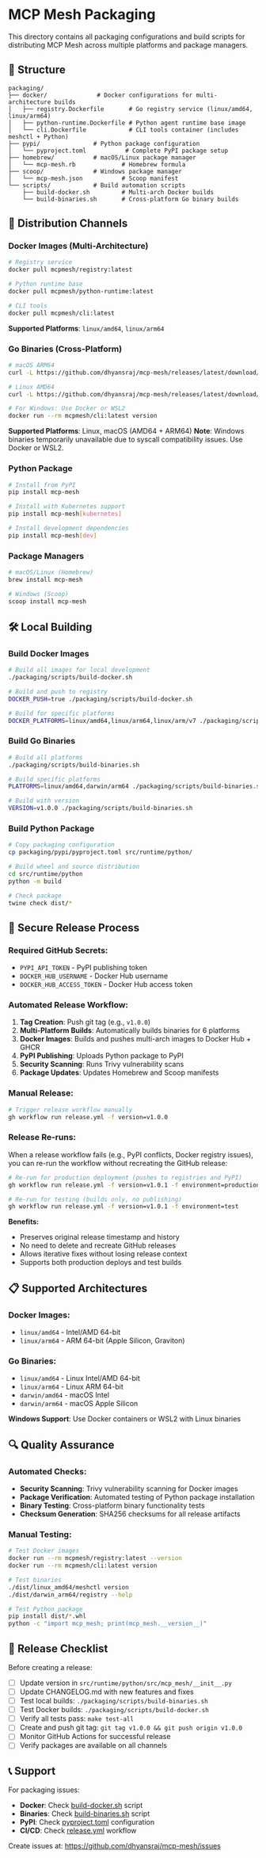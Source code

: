 # MCP Mesh Packaging

This directory contains all packaging configurations and build scripts for distributing MCP Mesh across multiple platforms and package managers.

## 📁 Structure

```
packaging/
├── docker/              # Docker configurations for multi-architecture builds
│   ├── registry.Dockerfile       # Go registry service (linux/amd64, linux/arm64)
│   ├── python-runtime.Dockerfile # Python agent runtime base image
│   └── cli.Dockerfile            # CLI tools container (includes meshctl + Python)
├── pypi/               # Python package configuration
│   └── pyproject.toml           # Complete PyPI package setup
├── homebrew/           # macOS/Linux package manager
│   └── mcp-mesh.rb             # Homebrew formula
├── scoop/              # Windows package manager
│   └── mcp-mesh.json           # Scoop manifest
└── scripts/            # Build automation scripts
    ├── build-docker.sh         # Multi-arch Docker builds
    └── build-binaries.sh       # Cross-platform Go binary builds
```

## 🚀 Distribution Channels

### Docker Images (Multi-Architecture)

```bash
# Registry service
docker pull mcpmesh/registry:latest

# Python runtime base
docker pull mcpmesh/python-runtime:latest

# CLI tools
docker pull mcpmesh/cli:latest
```

**Supported Platforms**: `linux/amd64`, `linux/arm64`

### Go Binaries (Cross-Platform)

```bash
# macOS ARM64
curl -L https://github.com/dhyansraj/mcp-mesh/releases/latest/download/mcp-mesh_latest_darwin_arm64.tar.gz

# Linux AMD64
curl -L https://github.com/dhyansraj/mcp-mesh/releases/latest/download/mcp-mesh_latest_linux_amd64.tar.gz

# For Windows: Use Docker or WSL2
docker run --rm mcpmesh/cli:latest version
```

**Supported Platforms**: Linux, macOS (AMD64 + ARM64)
**Note**: Windows binaries temporarily unavailable due to syscall compatibility issues. Use Docker or WSL2.

### Python Package

```bash
# Install from PyPI
pip install mcp-mesh

# Install with Kubernetes support
pip install mcp-mesh[kubernetes]

# Install development dependencies
pip install mcp-mesh[dev]
```

### Package Managers

```bash
# macOS/Linux (Homebrew)
brew install mcp-mesh

# Windows (Scoop)
scoop install mcp-mesh
```

## 🛠️ Local Building

### Build Docker Images

```bash
# Build all images for local development
./packaging/scripts/build-docker.sh

# Build and push to registry
DOCKER_PUSH=true ./packaging/scripts/build-docker.sh

# Build for specific platforms
DOCKER_PLATFORMS=linux/amd64,linux/arm64,linux/arm/v7 ./packaging/scripts/build-docker.sh
```

### Build Go Binaries

```bash
# Build all platforms
./packaging/scripts/build-binaries.sh

# Build specific platforms
PLATFORMS=linux/amd64,darwin/arm64 ./packaging/scripts/build-binaries.sh

# Build with version
VERSION=v1.0.0 ./packaging/scripts/build-binaries.sh
```

### Build Python Package

```bash
# Copy packaging configuration
cp packaging/pypi/pyproject.toml src/runtime/python/

# Build wheel and source distribution
cd src/runtime/python
python -m build

# Check package
twine check dist/*
```

## 🔐 Secure Release Process

### Required GitHub Secrets:

- `PYPI_API_TOKEN` - PyPI publishing token
- `DOCKER_HUB_USERNAME` - Docker Hub username
- `DOCKER_HUB_ACCESS_TOKEN` - Docker Hub access token

### Automated Release Workflow:

1. **Tag Creation**: Push git tag (e.g., `v1.0.0`)
2. **Multi-Platform Builds**: Automatically builds binaries for 6 platforms
3. **Docker Images**: Builds and pushes multi-arch images to Docker Hub + GHCR
4. **PyPI Publishing**: Uploads Python package to PyPI
5. **Security Scanning**: Runs Trivy vulnerability scans
6. **Package Updates**: Updates Homebrew and Scoop manifests

### Manual Release:

```bash
# Trigger release workflow manually
gh workflow run release.yml -f version=v1.0.0
```

### Release Re-runs:

When a release workflow fails (e.g., PyPI conflicts, Docker registry issues), you can re-run the workflow without recreating the GitHub release:

```bash
# Re-run for production deployment (pushes to registries and PyPI)
gh workflow run release.yml -f version=v1.0.1 -f environment=production

# Re-run for testing (builds only, no publishing)
gh workflow run release.yml -f version=v1.0.1 -f environment=test
```

**Benefits:**

- Preserves original release timestamp and history
- No need to delete and recreate GitHub releases
- Allows iterative fixes without losing release context
- Supports both production deploys and test builds

## 📋 Supported Architectures

### Docker Images:

- `linux/amd64` - Intel/AMD 64-bit
- `linux/arm64` - ARM 64-bit (Apple Silicon, Graviton)

### Go Binaries:

- `linux/amd64` - Linux Intel/AMD 64-bit
- `linux/arm64` - Linux ARM 64-bit
- `darwin/amd64` - macOS Intel
- `darwin/arm64` - macOS Apple Silicon

**Windows Support**: Use Docker containers or WSL2 with Linux binaries

## 🔍 Quality Assurance

### Automated Checks:

- **Security Scanning**: Trivy vulnerability scanning for Docker images
- **Package Verification**: Automated testing of Python package installation
- **Binary Testing**: Cross-platform binary functionality tests
- **Checksum Generation**: SHA256 checksums for all release artifacts

### Manual Testing:

```bash
# Test Docker images
docker run --rm mcpmesh/registry:latest --version
docker run --rm mcpmesh/cli:latest version

# Test binaries
./dist/linux_amd64/meshctl version
./dist/darwin_arm64/registry --help

# Test Python package
pip install dist/*.whl
python -c "import mcp_mesh; print(mcp_mesh.__version__)"
```

## 🎯 Release Checklist

Before creating a release:

- [ ] Update version in `src/runtime/python/src/mcp_mesh/__init__.py`
- [ ] Update CHANGELOG.md with new features and fixes
- [ ] Test local builds: `./packaging/scripts/build-binaries.sh`
- [ ] Test Docker builds: `./packaging/scripts/build-docker.sh`
- [ ] Verify all tests pass: `make test-all`
- [ ] Create and push git tag: `git tag v1.0.0 && git push origin v1.0.0`
- [ ] Monitor GitHub Actions for successful release
- [ ] Verify packages are available on all channels

## 📞 Support

For packaging issues:

- **Docker**: Check [build-docker.sh](scripts/build-docker.sh) script
- **Binaries**: Check [build-binaries.sh](scripts/build-binaries.sh) script
- **PyPI**: Check [pyproject.toml](pypi/pyproject.toml) configuration
- **CI/CD**: Check [release.yml](../.github/workflows/release.yml) workflow

Create issues at: https://github.com/dhyansraj/mcp-mesh/issues
